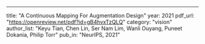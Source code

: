 ---
title: "A Continuous Mapping For Augmentation Design"
year: 2021
pdf_url: "https://openreview.net/pdf?id=gB4hvxTzQLQ"
category: "vision"
author_list: "Keyu Tian, Chen Lin, Ser Nam Lim, Wanli Ouyang, Puneet Dokania, Philip Torr"
pub_in: "NeurIPS, 2021"
